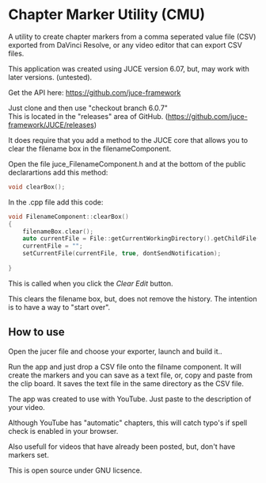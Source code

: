 # Chapter Marker Utility (CMU)

A utility to create chapter markers from a comma seperated value file (CSV) exported from DaVinci Resolve, 
or any video editor that can export CSV files.

This application was created using JUCE version 6.07, but, may work with later versions. (untested).

Get the API here: https://github.com/juce-framework

Just clone and then use "checkout branch 6.0.7"  
This is located in the "releases" area of GitHub. (https://github.com/juce-framework/JUCE/releases)

It does require that you add a method to the JUCE core that allows you to clear the filename box in the
filenameComponent.


Open the file juce_FilenameComponent.h and at the bottom of the public declarartions add this method:

~~~cpp
void clearBox();
~~~

In the .cpp file add this code:

~~~cpp
void FilenameComponent::clearBox()
{
    filenameBox.clear();
    auto currentFile = File::getCurrentWorkingDirectory().getChildFile(getCurrentFileText()); 
    currentFile = "";
    setCurrentFile(currentFile, true, dontSendNotification);
   
}
~~~

This is called when you click the *Clear Edit* button.

This clears the filename box, but, does not remove the history.  The intention is to have a way to "start over".

## How to use

Open the jucer file and choose your exporter, launch and build it..

Run the app and just drop a CSV file onto the filname component.  It will create the markers and you can save as a text file, or, copy and paste from the clip board. It saves the text file in the same directory as the CSV file.

The app was created to use with YouTube.  Just paste to the description of your video.

Although YouTube has "automatic" chapters, this will catch typo's if spell check is enabled in your browser.

Also usefull for videos that have already been posted, but, don't have markers set.

This is open source under GNU licsence.